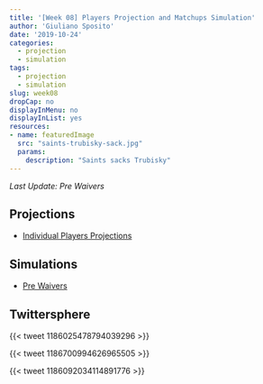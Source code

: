 ```yaml
---
title: '[Week 08] Players Projection and Matchups Simulation'
author: 'Giuliano Sposito'
date: '2019-10-24'
categories:
  - projection
  - simulation
tags:
  - projection
  - simulation
slug: week08
dropCap: no
displayInMenu: no
displayInList: yes
resources:
- name: featuredImage
  src: "saints-trubisky-sack.jpg"
  params:
    description: "Saints sacks Trubisky"
---
```


*Last Update: Pre Waivers*

<!--more-->

## Projections

- [Individual Players Projections](/reports/ffa_players_projection_week8.html)

## Simulations

- [Pre Waivers](/reports/dudes_simulation_week8_preWaivers.html)

## Twittersphere

{{< tweet 1186025478794039296 >}}

{{< tweet 1186700994626965505 >}}

{{< tweet 1186092034114891776 >}}







